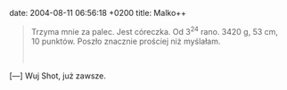 date: 2004-08-11 06:56:18 +0200
title: Malko++

> Trzyma mnie za palec. Jest córeczka. Od 3<sup>24</sup> rano. 3420 g, 53 cm, 10 punktów. Poszło znacznie prościej niż myślałam.
>
>  

[—] Wuj Shot, już zawsze.
